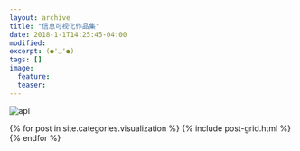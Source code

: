 ```yaml
---
layout: archive
title: "信息可视化作品集"
date: 2018-1-1T14:25:45-04:00
modified:
excerpt: (●'◡'●)
tags: []
image: 
  feature: 
  teaser:
---
```


![api](https://image.ipaiban.com/upload-ueditor-image-20180107-151531555225908316)
<div class="tiles">
{% for post in site.categories.visualization %}
  {% include post-grid.html %}
{% endfor %}
</div><!-- /.tiles 把所有categories 有 visualization 的列出来-->
